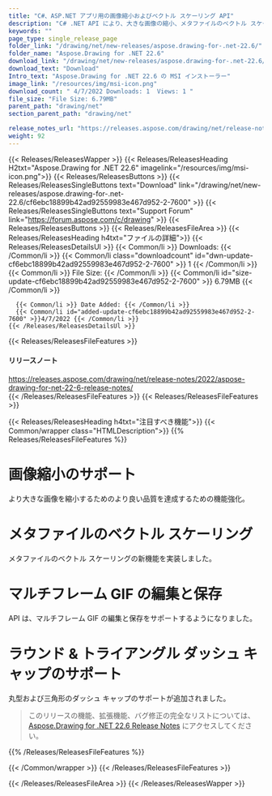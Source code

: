 ```yaml
---
title: "C#、ASP.NET アプリ用の画像縮小およびベクトル スケーリング API"
description: "C# .NET API により、大きな画像の縮小、メタファイルのベクトル スケーリング、複数フレームの GIF ファイルの編集と保存、丸形と三角形のダッシュ キャップの追加で品質が向上します。"
keywords: ""
page_type: single_release_page
folder_link: "/drawing/net/new-releases/aspose.drawing-for-.net-22.6/"
folder_name: "Aspose.Drawing for .NET 22.6"
download_link: "/drawing/net/new-releases/aspose.drawing-for-.net-22.6/cf6ebc18899b42ad92559983e467d952-2-7600"
download_text: "Download"
Intro_text: "Aspose.Drawing for .NET 22.6 の MSI インストーラー"
image_link: "/resources/img/msi-icon.png"
download_count: " 4/7/2022 Downloads: 1  Views: 1 "
file_size: "File Size: 6.79MB"
parent_path: "drawing/net"
section_parent_path: "drawing/net"

release_notes_url: "https://releases.aspose.com/drawing/net/release-notes/2022/aspose-drawing-for-net-22-6-release-notes/"
weight: 92
---
```


{{< Releases/ReleasesWapper >}}
{{< Releases/ReleasesHeading H2txt="Aspose.Drawing for .NET 22.6" imagelink="/resources/img/msi-icon.png">}}
{{< Releases/ReleasesButtons >}}
{{< Releases/ReleasesSingleButtons text="Download" link="/drawing/net/new-releases/aspose.drawing-for-.net-22.6/cf6ebc18899b42ad92559983e467d952-2-7600" >}}
{{< Releases/ReleasesSingleButtons text="Support Forum" link="https://forum.aspose.com/c/drawing" >}}
{{< Releases/ReleasesButtons >}}
{{< Releases/ReleasesFileArea >}}
{{< Releases/ReleasesHeading h4txt="ファイルの詳細">}}
{{< Releases/ReleasesDetailsUl >}}
{{< Common/li >}} Downloads: {{< /Common/li >}}
{{< Common/li class="downloadcount" id="dwn-update-cf6ebc18899b42ad92559983e467d952-2-7600" >}} 1 {{< /Common/li >}}
{{< Common/li >}} File Size: {{< /Common/li >}}
{{< Common/li id="size-update-cf6ebc18899b42ad92559983e467d952-2-7600" >}} 6.79MB {{< /Common/li >}}

      {{< Common/li >}} Date Added: {{< /Common/li >}}
      {{< Common/li id="added-update-cf6ebc18899b42ad92559983e467d952-2-7600" >}}4/7/2022 {{< /Common/li >}}
    {{< /Releases/ReleasesDetailsUl >}}

{{< Releases/ReleasesFileFeatures >}}
<h4>リリースノート</h4><div><a href='https://releases.aspose.com/drawing/net/release-notes/2022/aspose-drawing-for-net-22-6-release-notes/'>https://releases.aspose.com/drawing/net/release-notes/2022/aspose-drawing-for-net-22-6-release-notes/</a></div>
{{< /Releases/ReleasesFileFeatures >}}
{{< Releases/ReleasesFileFeatures >}}

{{< Releases/ReleasesHeading h4txt="注目すべき機能">}}
{{< Common/wrapper class="HTMLDescription">}}
{{% Releases/ReleasesFileFeatures %}}

# 画像縮小のサポート

より大きな画像を縮小するためのより良い品質を達成するための機能強化。

# メタファイルのベクトル スケーリング

メタファイルのベクトル スケーリングの新機能を実装しました。

# マルチフレーム GIF の編集と保存

API は、マルチフレーム GIF の編集と保存をサポートするようになりました。

# ラウンド & トライアングル ダッシュ キャップのサポート

丸型および三角形のダッシュ キャップのサポートが追加されました。

> このリリースの機能、拡張機能、バグ修正の完全なリストについては、[Aspose.Drawing for .NET 22.6 Release Notes](https://releases.aspose.com/drawing/net/release-notes/2022/aspose-drawing-for-net-22-6-release-notes/) にアクセスしてください。

{{% /Releases/ReleasesFileFeatures %}}

{{< /Common/wrapper >}}
{{< /Releases/ReleasesFileFeatures >}}

{{< /Releases/ReleasesFileArea >}}
{{< /Releases/ReleasesWapper >}}

